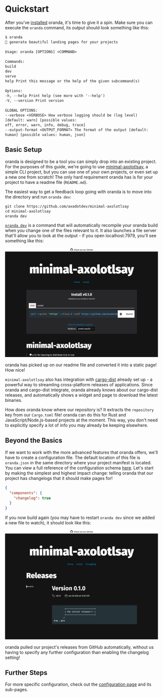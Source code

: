 # Quickstart

After you've [installed](./install.md) oranda, it's time to give it a spin. Make sure you can execute the
`oranda` command, its output should look something like this:

```
$ oranda
🎁 generate beautiful landing pages for your projects

Usage: oranda [OPTIONS] <COMMAND>

Commands:
build
dev
serve
help Print this message or the help of the given subcommand(s)

Options:
-h, --help Print help (see more with '--help')
-V, --version Print version

GLOBAL OPTIONS:
--verbose <VERBOSE> How verbose logging should be (log level) [default: warn] [possible values:
off, error, warn, info, debug, trace]
--output-format <OUTPUT_FORMAT> The format of the output [default: human] [possible values: human, json]

```

## Basic Setup

oranda is designed to be a tool you can simply drop into an existing project. For the purposes of this
guide, we're going to use [minimal-axolotlsay], a simple CLI project, but you can use one of your own
projects, or even set up a new one from scratch! The only hard requirement oranda has is for your
project to have a readme file (`README.md`).

The easiest way to get a feedback loop going with oranda is to move into the directory and run `oranda dev`:

```
git clone https://github.com/axodotdev/minimal-axolotlsay
cd minimal-axolotlsay
oranda dev
```

[`oranda dev`](./cli/dev.md) is a command that will automatically recompile your oranda build when you change
one of the files relevant to it. It also launches a file server that'll allow you to look at the output -
if you open localhost:7979, you'll see something like this:

![an image of the default oranda output when ran on `axolotlsay`](./images/quickstart-1.png)

oranda has picked up on our readme file and converted it into a static page! How nice!

`minimal-axolotlsay` also has integration with [cargo-dist] already set up - a powerful way to streamling
cross-platform releases of applications. Since oranda and cargo-dist integrate, oranda already knows
about our cargo-dist releases, and automatically shows a widget and page to download the latest binaries.

How does oranda know where our repository is? It extracts the `repository` key from our `Cargo.toml` file!
oranda can do this for Rust and JavaScript/Node.js-based projects at the moment. This way, you don't need to
explicitly specify a lot of info you may already be keeping elsewhere.

## Beyond the Basics

If we want to work with the more advanced features that oranda offers, we'll have to create a configuration file.
The default location of this file is `oranda.json` in the same directory where your project manifest is located.
You can view a full reference of the configuration schema [here](./configuration.md). Let's start by making the simplest and highest impact change: telling oranda that our project has changelogs that it should make pages for!

```json
{
  "components": {
    "changelog": true
  }
}
```

If you now build again (you may have to restart `oranda dev` since we added a new file to watch), it should look like this:

![an image of oranda with changelogs enabled](./images/quickstart-2.png)

oranda pulled our project's releases from GitHub automatically, without us having to specify any further configuration
than enabling the changelog setting!

## Further Steps

For more specific configuration, check out the [configuration page](./configuration.md) and its sub-pages.

[minimal-axolotlsay]: https://github.com/axodotdev/minimal-axolotlsay
[cargo-dist]: https://opensource.axo.dev/cargo-dist
